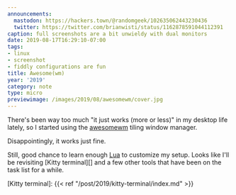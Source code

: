 ```yaml
---
announcements:
  mastodon: https://hackers.town/@randomgeek/102635062443230436
  twitter: https://twitter.com/brianwisti/status/1162878591044112391
caption: full screenshots are a bit unwieldy with dual monitors
date: 2019-08-17T16:29:10-07:00
tags:
- linux
- screenshot
- fiddly configurations are fun
title: Awesome(wm)
year: '2019'
category: note
type: micro
previewimage: /images/2019/08/awesomewm/cover.jpg
---
```


There's been way too much "it just works (more or less)" in my desktop life lately, so I started using the
[awesomewm][] tiling window manager.

Disappointingly, it works just fine.

Still, good chance to learn enough [Lua][] to customize my setup. Looks like I'll be revisiting [Kitty
terminal][] and a few other tools that have been on the task list for a while.

[awesomewm]: https://awesomewm.org
[Lua]: https://www.lua.org/
[Kitty terminal]: {{< ref "/post/2019/kitty-terminal/index.md" >}}
